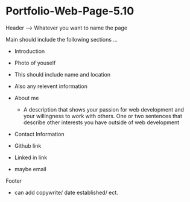 # Portfolio-Web-Page-5.10

<!-- Create a profile page about information about youself for a portfolio --->

<!-- All this information is located in the body -->
Header --> Whatever you want to name the page

Main should include the following sections ...
- Introduction 
 - Photo of youself
 - This should include name and location
 - Also any relevent information

- About me 
  - A description that shows your passion for web development and your willingness to work with others.
    One or two sentences that describe other interests you have outside of web development
    
- Contact Information
 - Github link
 - Linked in link
 - maybe email

Footer 
- can add copywrite/ date established/ ect.


